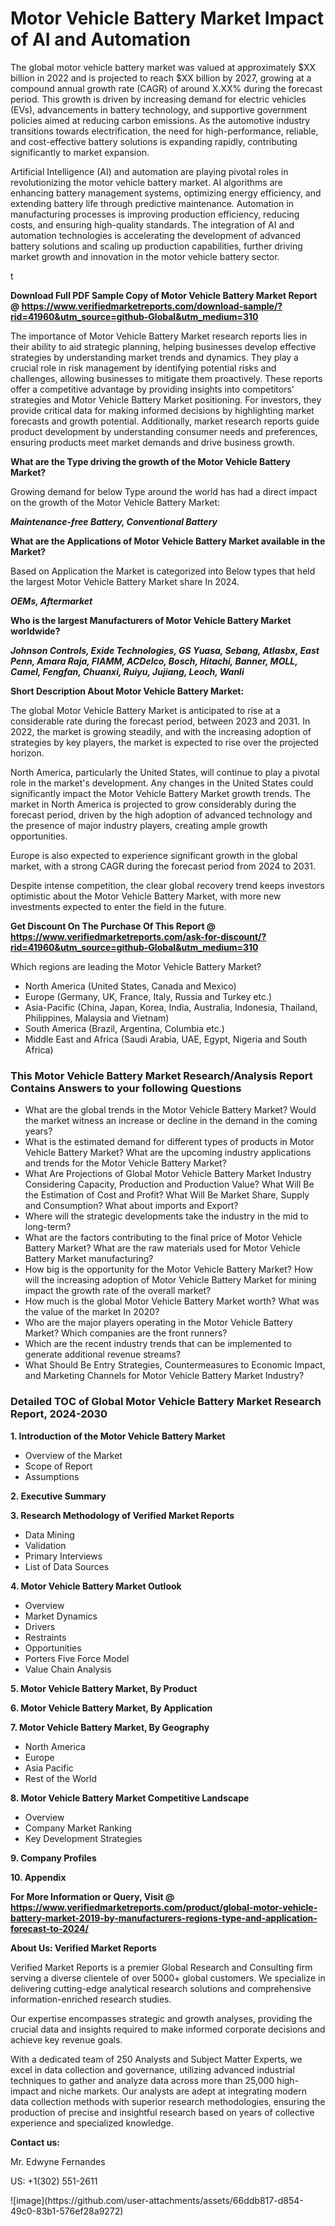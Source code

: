 <h1>Motor Vehicle Battery Market Impact of AI and Automation</h1><p>The global motor vehicle battery market was valued at approximately $XX billion in 2022 and is projected to reach $XX billion by 2027, growing at a compound annual growth rate (CAGR) of around X.XX% during the forecast period. This growth is driven by increasing demand for electric vehicles (EVs), advancements in battery technology, and supportive government policies aimed at reducing carbon emissions. As the automotive industry transitions towards electrification, the need for high-performance, reliable, and cost-effective battery solutions is expanding rapidly, contributing significantly to market expansion.</p><p>Artificial Intelligence (AI) and automation are playing pivotal roles in revolutionizing the motor vehicle battery market. AI algorithms are enhancing battery management systems, optimizing energy efficiency, and extending battery life through predictive maintenance. Automation in manufacturing processes is improving production efficiency, reducing costs, and ensuring high-quality standards. The integration of AI and automation technologies is accelerating the development of advanced battery solutions and scaling up production capabilities, further driving market growth and innovation in the motor vehicle battery sector.</p>t</p><p id="" class=""><strong>Download Full PDF Sample Copy of Motor Vehicle Battery Market Report @ <a href="https://www.verifiedmarketreports.com/download-sample/?rid=41960&utm_source=github-Global&utm_medium=310" target="_blank">https://www.verifiedmarketreports.com/download-sample/?rid=41960&utm_source=github-Global&utm_medium=310</a></strong></p><p>The importance of&nbsp;Motor Vehicle Battery Market research reports lies in their ability to aid strategic planning, helping businesses develop effective strategies by understanding market trends and dynamics. They play a crucial role in risk management by identifying potential risks and challenges, allowing businesses to mitigate them proactively. These reports offer a competitive advantage by providing insights into competitors' strategies and Motor Vehicle Battery Market positioning. For investors, they provide critical data for making informed decisions by highlighting market forecasts and growth potential. Additionally, market research reports guide product development by understanding consumer needs and preferences, ensuring products meet market demands and drive business growth.</p><p><strong>What are the&nbsp;Type driving the growth of the Motor Vehicle Battery Market?</strong></p><p id="" class="">Growing demand for below Type around the world has had a direct impact on the growth of the Motor Vehicle Battery Market:</p><em><strong>Maintenance-free Battery, Conventional Battery</strong></em></p><strong>What are the&nbsp;Applications&nbsp;of Motor Vehicle Battery Market available in the Market?</strong></p><p id="" class="">Based on Application the Market is categorized into Below types that held the largest Motor Vehicle Battery Market share In 2024.</p><em><strong>OEMs, Aftermarket</strong></em></p><strong>Who is the largest Manufacturers of Motor Vehicle Battery Market worldwide?</strong></p><p><em><strong>Johnson Controls, Exide Technologies, GS Yuasa, Sebang, Atlasbx, East Penn, Amara Raja, FIAMM, ACDelco, Bosch, Hitachi, Banner, MOLL, Camel, Fengfan, Chuanxi, Ruiyu, Jujiang, Leoch, Wanli</strong></em></p><p id="" class=""><strong>Short Description About Motor Vehicle Battery Market:</strong></p><p>The global Motor Vehicle Battery Market is anticipated to rise at a considerable rate during the forecast period, between 2023 and 2031. In 2022, the market is growing steadily, and with the increasing adoption of strategies by key players, the market is expected to rise over the projected horizon.</p><p>North America, particularly the United States, will continue to play a pivotal role in the market's development. Any changes in the United States could significantly impact the Motor Vehicle Battery Market growth trends. The market in North America is projected to grow considerably during the forecast period, driven by the high adoption of advanced technology and the presence of major industry players, creating ample growth opportunities.</p><p>Europe is also expected to experience significant growth in the global market, with a strong CAGR during the forecast period from 2024 to 2031.</p><p>Despite intense competition, the clear global recovery trend keeps investors optimistic about the Motor Vehicle Battery Market, with more new investments expected to enter the field in the future.</p><p id="" class=""><strong>Get Discount On The Purchase Of This Report @ <a href="https://www.verifiedmarketreports.com/ask-for-discount/?rid=41960&utm_source=github-Global&utm_medium=310" target="_blank">https://www.verifiedmarketreports.com/ask-for-discount/?rid=41960&utm_source=github-Global&utm_medium=310</a></strong></p>Which regions are leading the Motor Vehicle Battery Market?</p><ul><li>North America (United States, Canada and Mexico)</li><li>Europe (Germany, UK, France, Italy, Russia and Turkey etc.)</li><li>Asia-Pacific (China, Japan, Korea, India, Australia, Indonesia, Thailand, Philippines, Malaysia and Vietnam)</li><li>South America (Brazil, Argentina, Columbia etc.)</li><li>Middle East and Africa (Saudi Arabia, UAE, Egypt, Nigeria and South Africa)</li></ul><h3 id="" class="">This Motor Vehicle Battery Market Research/Analysis Report Contains Answers to your following Questions</h3><ul><li>What are the global trends in the Motor Vehicle Battery Market? Would the market witness an increase or decline in the demand in the coming years?</li><li>What is the estimated demand for different types of products in Motor Vehicle Battery Market? What are the upcoming industry applications and trends for the Motor Vehicle Battery Market?</li><li>What Are Projections of Global Motor Vehicle Battery Market Industry Considering Capacity, Production and Production Value? What Will Be the Estimation of Cost and Profit? What Will Be Market Share, Supply and Consumption? What about imports and Export?</li><li>Where will the strategic developments take the industry in the mid to long-term?</li><li>What are the factors contributing to the final price of Motor Vehicle Battery Market? What are the raw materials used for Motor Vehicle Battery Market manufacturing?</li><li>How big is the opportunity for the Motor Vehicle Battery Market? How will the increasing adoption of Motor Vehicle Battery Market for mining impact the growth rate of the overall market?</li><li>How much is the global Motor Vehicle Battery Market worth? What was the value of the market In 2020?</li><li>Who are the major players operating in the Motor Vehicle Battery Market? Which companies are the front runners?</li><li>Which are the recent industry trends that can be implemented to generate additional revenue streams?</li><li>What Should Be Entry Strategies, Countermeasures to Economic Impact, and Marketing Channels for Motor Vehicle Battery Market Industry?</li></ul><h3 id="" class="">Detailed TOC of Global Motor Vehicle Battery Market Research Report, 2024-2030</h3><p id="" class=""><strong>1. Introduction of the Motor Vehicle Battery Market</strong></p><ul><li>Overview of the Market</li><li>Scope of Report</li><li>Assumptions</li></ul><p id="" class=""><strong>2. Executive Summary</strong></p><p id="" class=""><strong>3. Research Methodology of Verified Market Reports</strong></p><ul><li>Data Mining</li><li>Validation</li><li>Primary Interviews</li><li>List of Data Sources</li></ul><p id="" class=""><strong>4. Motor Vehicle Battery Market Outlook</strong></p><ul><li>Overview</li><li>Market Dynamics</li><li>Drivers</li><li>Restraints</li><li>Opportunities</li><li>Porters Five Force Model</li><li>Value Chain Analysis</li></ul><p id="" class=""><strong>5. Motor Vehicle Battery Market, By Product</strong></p><p id="" class=""><strong>6. Motor Vehicle Battery Market, By Application</strong></p><p id="" class=""><strong>7. Motor Vehicle Battery Market, By Geography</strong></p><ul><li>North America</li><li>Europe</li><li>Asia Pacific</li><li>Rest of the World</li></ul><p id="" class=""><strong>8. Motor Vehicle Battery Market Competitive Landscape</strong></p><ul><li>Overview</li><li>Company Market Ranking</li><li>Key Development Strategies</li></ul><p id="" class=""><strong>9. Company Profiles</strong></p><p id="" class=""><strong>10. Appendix</strong></p><p id="" class=""><strong>For More Information or Query, Visit @ <a href="https://www.verifiedmarketreports.com/product/global-motor-vehicle-battery-market-2019-by-manufacturers-regions-type-and-application-forecast-to-2024/" target="_blank">https://www.verifiedmarketreports.com/product/global-motor-vehicle-battery-market-2019-by-manufacturers-regions-type-and-application-forecast-to-2024/</a></strong></p><p id="" class=""><strong>About Us: Verified Market Reports</strong></p><p id="" class="">Verified Market Reports is a premier Global Research and Consulting firm serving a diverse clientele of over 5000+ global customers. We specialize in delivering cutting-edge analytical research solutions and comprehensive information-enriched research studies.</p><p id="" class="">Our expertise encompasses strategic and growth analyses, providing the crucial data and insights required to make informed corporate decisions and achieve key revenue goals.</p><p id="" class="">With a dedicated team of 250 Analysts and Subject Matter Experts, we excel in data collection and governance, utilizing advanced industrial techniques to gather and analyze data across more than 25,000 high-impact and niche markets. Our analysts are adept at integrating modern data collection methods with superior research methodologies, ensuring the production of precise and insightful research based on years of collective experience and specialized knowledge.</p><p id="" class=""><strong>Contact us:</strong></p><p id="" class="">Mr. Edwyne Fernandes</p><p id="" class="">US: +1(302) 551-2611</p>
![image](https://github.com/user-attachments/assets/66ddb817-d854-49c0-83b1-576ef28a9272)
